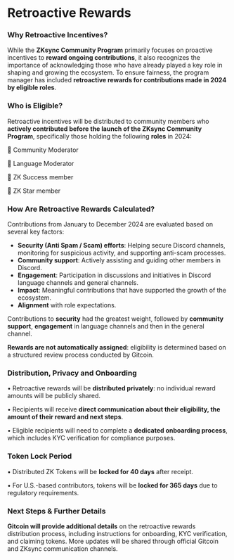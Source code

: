 # Retroactive Rewards

### Why Retroactive Incentives?

While the **ZKsync Community Program** primarily focuses on proactive incentives to **reward ongoing contributions**, it also recognizes the importance of acknowledging those who have already played a key role in shaping and growing the ecosystem. To ensure fairness, the program manager has included **retroactive rewards for contributions made in 2024 by eligible roles**.

### Who is Eligible?

Retroactive incentives will be distributed to community members who **actively contributed before the launch of the ZKsync Community Program**, specifically those holding the following **roles** in 2024:

🔹 Community Moderator

🔹 Language Moderator

🔹 ZK Success member

🔹 ZK Star member

### How Are Retroactive Rewards Calculated?

Contributions from January to December 2024 are evaluated based on several key factors:&#x20;

* **Security (Anti Spam / Scam) efforts**: Helping secure Discord channels, monitoring for suspicious activity, and supporting anti-scam processes.
* **Community support**: Actively assisting and guiding other members in Discord.
* **Engagement**: Participation in discussions and initiatives in Discord language channels and general channels.
* **Impact**: Meaningful contributions that have supported the growth of the ecosystem.
* **Alignment** with role expectations.

Contributions to **security** had the greatest weight, followed by **community support**,  **engagement** in language channels and then in the general channel.

**Rewards are not automatically assigned**: eligibility is determined based on a structured review process conducted by Gitcoin.

### Distribution, Privacy and Onboarding

• Retroactive rewards will be **distributed privately**: no individual reward amounts will be publicly shared.

• Recipients will receive **direct communication about their eligibility, the amount of their reward and next steps**.

• Eligible recipients will need to complete a **dedicated onboarding process**, which includes KYC verification for compliance purposes.

### Token Lock Period

• Distributed ZK Tokens will be **locked for 40 days** after receipt.

• For U.S.-based contributors, tokens will be **locked for 365 days** due to regulatory requirements.

### Next Steps & Further Details

**Gitcoin will provide additional details** on the retroactive rewards distribution process, including instructions for onboarding, KYC verification, and claiming tokens. More updates will be shared through official Gitcoin and ZKsync communication channels.
